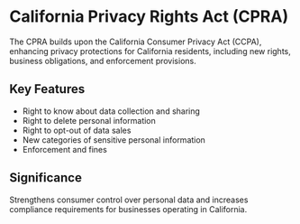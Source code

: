 # California Privacy Rights Act (CPRA)

The CPRA builds upon the California Consumer Privacy Act (CCPA), enhancing privacy protections for California residents, including new rights, business obligations, and enforcement provisions.

## Key Features
- Right to know about data collection and sharing
- Right to delete personal information
- Right to opt-out of data sales
- New categories of sensitive personal information
- Enforcement and fines

## Significance
Strengthens consumer control over personal data and increases compliance requirements for businesses operating in California.
